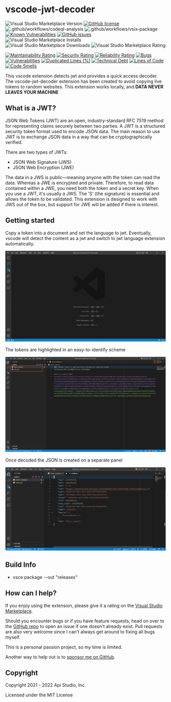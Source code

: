 # vscode-jwt-decoder

![Visual Studio Marketplace Version](https://img.shields.io/visual-studio-marketplace/v/AndrewButson.vscode-jwt-decoder)
[![GitHub license](https://img.shields.io/github/license/arbs-io/vscode-jwt-decoder.svg)](https://github.com/arbs-io/vscode-jwt-decoder/blob/master/LICENSE.md)
![.github/workflows/codeql-analysis](https://github.com/arbs-io/vscode-jwt-decoder/actions/workflows/codeql-analysis.yml/badge.svg)
![.github/workflows/vsix-package](https://github.com/arbs-io/vscode-jwt-decoder/actions/workflows/vsix-package.yaml/badge.svg)
[![Known Vulnerabilities](https://snyk.io/test/github/arbs-io/vscode-jwt-decoder/badge.svg)](https://snyk.io/test/github/arbs-io/vscode-jwt-decoder)
[![GitHub issues](https://img.shields.io/github/issues/arbs-io/vscode-jwt-decoder.svg)](https://github.com/arbs-io/vscode-jwt-decoder/issues)
![Visual Studio Marketplace Installs](https://img.shields.io/visual-studio-marketplace/i/AndrewButson.vscode-jwt-decoder)
![Visual Studio Marketplace Downloads](https://img.shields.io/visual-studio-marketplace/d/AndrewButson.vscode-jwt-decoder)
![Visual Studio Marketplace Rating](https://img.shields.io/visual-studio-marketplace/r/AndrewButson.vscode-jwt-decoder)

[![Maintainability Rating](https://sonarcloud.io/api/project_badges/measure?project=arbs-io_vscode-jwt-decoder&metric=sqale_rating)](https://sonarcloud.io/summary/new_code?id=arbs-io_vscode-jwt-decoder)
[![Security Rating](https://sonarcloud.io/api/project_badges/measure?project=arbs-io_vscode-jwt-decoder&metric=security_rating)](https://sonarcloud.io/summary/new_code?id=arbs-io_vscode-jwt-decoder)
[![Reliability Rating](https://sonarcloud.io/api/project_badges/measure?project=arbs-io_vscode-jwt-decoder&metric=reliability_rating)](https://sonarcloud.io/summary/new_code?id=arbs-io_vscode-jwt-decoder)
[![Bugs](https://sonarcloud.io/api/project_badges/measure?project=arbs-io_vscode-jwt-decoder&metric=bugs)](https://sonarcloud.io/summary/new_code?id=arbs-io_vscode-jwt-decoder)
[![Vulnerabilities](https://sonarcloud.io/api/project_badges/measure?project=arbs-io_vscode-jwt-decoder&metric=vulnerabilities)](https://sonarcloud.io/summary/new_code?id=arbs-io_vscode-jwt-decoder)
[![Duplicated Lines (%)](https://sonarcloud.io/api/project_badges/measure?project=arbs-io_vscode-jwt-decoder&metric=duplicated_lines_density)](https://sonarcloud.io/summary/new_code?id=arbs-io_vscode-jwt-decoder)
[![Technical Debt](https://sonarcloud.io/api/project_badges/measure?project=arbs-io_vscode-jwt-decoder&metric=sqale_index)](https://sonarcloud.io/summary/new_code?id=arbs-io_vscode-jwt-decoder)
[![Lines of Code](https://sonarcloud.io/api/project_badges/measure?project=arbs-io_vscode-jwt-decoder&metric=ncloc)](https://sonarcloud.io/summary/new_code?id=arbs-io_vscode-jwt-decoder)
[![Code Smells](https://sonarcloud.io/api/project_badges/measure?project=arbs-io_vscode-jwt-decoder&metric=code_smells)](https://sonarcloud.io/summary/new_code?id=arbs-io_vscode-jwt-decoder)

This vscode extension detects jwt and provides a quick access decoder. The vscode-jwt-decoder extension has been created to avoid copying live tokens to random websites. This extension works locally, and **DATA NEVER LEAVES YOUR MACHINE**

## What is a JWT?

JSON Web Tokens (JWT) are an open, industry-standard RFC 7519 method for representing claims securely between two parties. A JWT is a structured security token format used to encode JSON data. The main reason to use JWT is to exchange JSON data in a way that can be cryptographically verified.

There are two types of JWTs:

- JSON Web Signature (JWS)
- JSON Web Encryption (JWE)

The data in a JWS is public—meaning anyone with the token can read the data. Whereas a JWE is encrypted and private. Therefore, to read data contained within a JWE, you need both the token and a secret key. When you use a JWT, it's usually a JWS. The 'S' (the signature) is essential and allows the token to be validated. This extension is designed to work with JWS out of the box, but support for JWE will be added if there is interest.

## Getting started

Copy a token into a document and set the language to jwt. Eventually, vscode will detect the content as a jwt and switch to jwt language extension automatically.

![vscode-jwt-decoder.gif](images/vscode-jwt-decoder.gif)

The tokens are highlighted in an easy-to-identify scheme

![token-raw.png](images/token-raw.png)

Once decoded the JSON is created on a separate panel

![token-decoded.png](images/token-decoded.png)

## Build Info

- vsce package --out "releases"

## **How can I help?**

If you enjoy using the extension, please give it a rating on the [Visual Studio Marketplace](https://marketplace.visualstudio.com/items?itemName=AndrewButson.vscode-jwt-decoder).

Should you encounter bugs or if you have feature requests, head on over to the [GitHub repo](https://github.com/arbs-io/vscode-jwt-decoder) to open an issue if one doesn't already exist.
Pull requests are also very welcome since I can't always get around to fixing all bugs myself.

This is a personal passion project, so my time is limited.

Another way to help out is to [sponsor me on GitHub](https://github.com/sponsors/arbs-io).

## **Copyright**

Copyright 2021 - 2022 Api Studio, Inc.

Licensed under the MIT License
